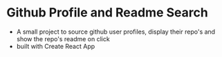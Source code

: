 # Github Profile and Readme Search

- A small project to source github user profiles, display their repo's and show the repo's readme on click
- built with Create React App
